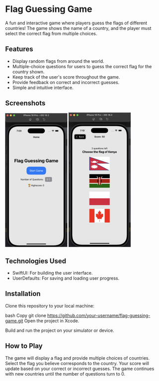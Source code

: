 # Flag Guessing Game
A fun and interactive game where players guess the flags of different countries! The game shows the name of a country, and the player must select the correct flag from multiple choices.

## Features
- Display random flags from around the world.
- Multiple-choice questions for users to guess the correct flag for the country shown.
- Keep track of the user's score throughout the game.
- Provide feedback on correct and incorrect guesses.
- Simple and intuitive interface.

## Screenshots
<div class="inline-block">
  <img style="padding: '10px'" src="https://github.com/KetanPaliwal2000/Flag-Game/blob/a73b8b8ea3aa381d94102458433917fb9fd7b89e/Screenshot%201.jpg" alt="Screenshot 1" width="200">
  <img style="padding: '10px'" src="https://github.com/KetanPaliwal2000/Flag-Game/blob/b23d6dc7098f4a4936d8b32f89c5cedc6fa2d70a/Screenshot%202.jpg" alt="Screenshot 2" width="200">
</div>

## Technologies Used
- SwiftUI: For building the user interface.
- UserDefaults: For saving and loading user progress.

## Installation
Clone this repository to your local machine:

bash
Copy
git clone https://github.com/your-username/flag-guessing-game.git
Open the project in Xcode.

Build and run the project on your simulator or device.

## How to Play
The game will display a flag and provide multiple choices of countries.
Select the flag you believe corresponds to the country.
Your score will update based on your correct or incorrect guesses.
The game continues with new countries until the number of questions turn to 0.
